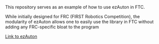 This repository serves as an example of how to use ezAuton in FTC.

While initially designed for FRC (FIRST Robotics Competition), the modularity of ezAuton allows one to
easily use the library in FTC without adding any FRC-specific bloat to the program


[Link to ezAuton](https://github.com/ezAuton/ezAuton)